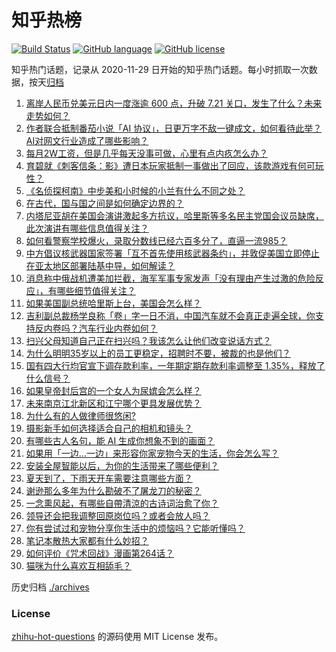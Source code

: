 # 知乎热榜
[![Build Status](https://github.com/ToWeLong/zhihu-hot-questions/workflows/CI/badge.svg)](https://github.com/ToWeLong/zhihu-hot-questions/actions)
[![GitHub language](https://img.shields.io/badge/language-golang-orange.svg)](https://golang.org/)
[![GitHub license](https://img.shields.io/github/license/ToWeLong/zhihu-hot-questions)](https://github.com/ToWeLong/zhihu-hot-questions/blob/main/LICENSE)

知乎热门话题，记录从 2020-11-29 日开始的知乎热门话题。每小时抓取一次数据，按天[归档](./archives)

<!-- BEGIN -->

1. [离岸人民币兑美元日内一度涨逾 600 点，升破 7.21 关口，发生了什么？未来走势如何？](https://www.zhihu.com/question/662553959)
1. [作者联合抵制番茄小说「AI 协议」，日更万字不敌一键成文，如何看待此举？AI对网文行业造成了哪些影响？](https://www.zhihu.com/question/662347662)
1. [每月2W工资，但是几乎每天没事可做，心里有点内疚怎么办？](https://www.zhihu.com/question/662361593)
1. [育碧就《刺客信条：影》遭日本玩家抵制一事做出了回应，该款游戏有何可玩性？](https://www.zhihu.com/question/662389640)
1. [《名侦探柯南》中步美和小时候的小兰有什么不同之处？](https://www.zhihu.com/question/312067338)
1. [在古代，国与国之间是如何确定边界的？](https://www.zhihu.com/question/367925235)
1. [内塔尼亚胡在美国会演讲激起多方抗议，哈里斯等多名民主党国会议员缺席，此次演讲有哪些信息值得关注？](https://www.zhihu.com/question/662536036)
1. [如何看警察学校爆火，录取分数线已经六百多分了，直逼一流985？](https://www.zhihu.com/question/662019683)
1. [中方倡议核武器国家签署「互不首先使用核武器条约」，并敦促美国立即停止在亚太地区部署陆基中导，如何解读？](https://www.zhihu.com/question/662454061)
1. [消息称中俄战机遭美加拦截，海军军事专家发声「没有理由产生过激的危险反应」，有哪些细节值得关注？](https://www.zhihu.com/question/662566971)
1. [如果美国副总统哈里斯上台，美国会怎么样？](https://www.zhihu.com/question/482072519)
1. [吉利副总裁杨学良称「卷」字一日不消，中国汽车就不会真正走遍全球，你支持反内卷吗？汽车行业内卷如何？](https://www.zhihu.com/question/661670544)
1. [扫兴父母知道自己正在扫兴吗？我该怎么让他们改变说话方式？](https://www.zhihu.com/question/641217713)
1. [为什么明明35岁以上的员工更稳定，招聘时不要，被裁的也是他们？](https://www.zhihu.com/question/659022679)
1. [国有四大行均官宣下调存款利率，一年期定期存款利率调整至 1.35%，释放了什么信号？](https://www.zhihu.com/question/662527146)
1. [如果皇帝封后宫的一个女人为尿嫔会怎么样？](https://www.zhihu.com/question/653553525)
1. [未来南京江北新区和江宁哪个更具发展优势？](https://www.zhihu.com/question/32002620)
1. [为什么有的人做律师很悠闲?](https://www.zhihu.com/question/655672414)
1. [摄影新手如何选择适合自己的相机和镜头？](https://www.zhihu.com/question/661340736)
1. [有哪些古人名句，能 AI 生成你想象不到的画面？](https://www.zhihu.com/question/661224392)
1. [如果用「一边…一边」来形容你家宠物今天的生活，你会怎么写？](https://www.zhihu.com/question/659850239)
1. [安装全屋智能以后，为你的生活带来了哪些便利？](https://www.zhihu.com/question/658928782)
1. [夏天到了，下雨天开车需要注意哪些方面？](https://www.zhihu.com/question/661119096)
1. [谢逊那么多年为什么勘破不了屠龙刀的秘密？](https://www.zhihu.com/question/362071975)
1. [一念熏风起，有哪些自帶清涼的古诗词治愈了你？](https://www.zhihu.com/question/662291659)
1. [领导还会把我调整回原岗位吗？或者会放人吗？](https://www.zhihu.com/question/661208985)
1. [你有尝试过和宠物分享你生活中的烦恼吗？它能听懂吗？](https://www.zhihu.com/question/660078751)
1. [笔记本散热大家都有什么妙招？](https://www.zhihu.com/question/661344063)
1. [如何评价《咒术回战》漫画第264话？](https://www.zhihu.com/question/662540020)
1. [猫咪为什么喜欢互相舔毛？](https://www.zhihu.com/question/661613623)

<!-- END -->

历史归档 [./archives](./archives)


### License
[zhihu-hot-questions](https://github.com/towelong/zhihu-hot-questions) 的源码使用 MIT License 发布。